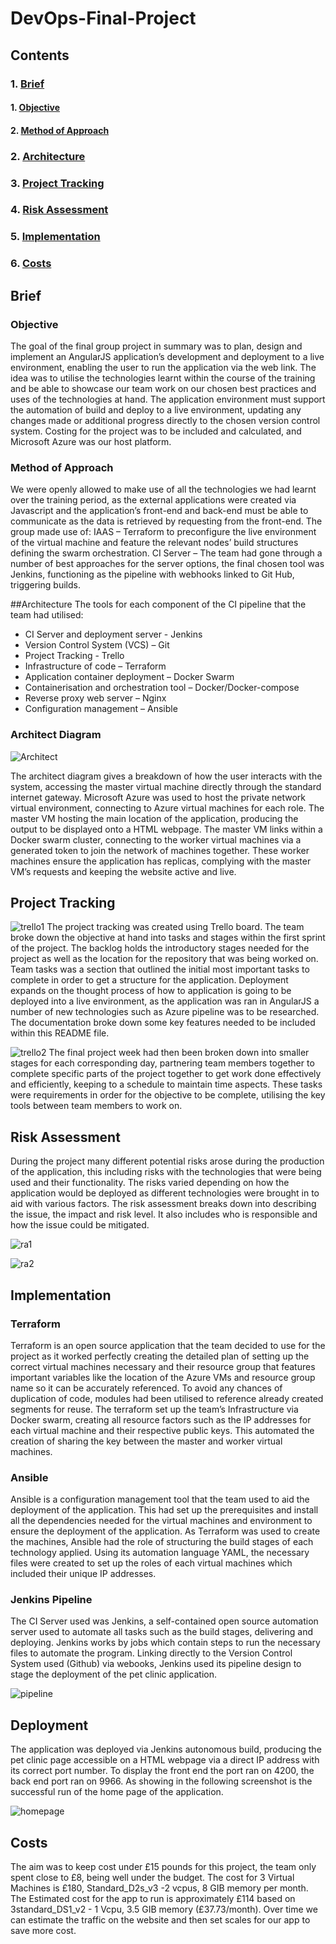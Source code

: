 # DevOps-Final-Project

## Contents
### 1. [Brief](#Brief)
#### 1. [Objective](#Objective)
#### 2. [Method of Approach](#MOP)
### 2. [Architecture](#Architecture)
### 3. [Project Tracking](#PT)
### 4. [Risk Assessment](#Risk-Assessment)
### 5. [Implementation](#imp)
### 6. [Costs](#Costs)


## Brief
### Objective
The goal of the final group project in summary was to plan, design and implement an AngularJS application’s development and deployment to a live environment, enabling the user to run the application via the web link. The idea was to utilise the technologies learnt within the course of the training and be able to showcase our team work on our chosen best practices and uses of the technologies at hand. The application environment must support the automation of build and deploy to a live environment, updating any changes made or additional progress directly to the chosen version control system. Costing for the project was to be included and calculated, and Microsoft Azure was our host platform.

### Method of Approach
We were openly allowed to make use of all the technologies we had learnt over the training period, as the external applications were created via Javascript and the application’s front-end and back-end must be able to communicate as the data is retrieved by requesting from the front-end. The group made use of:
IAAS – Terraform to preconfigure the live environment of the virtual machine and feature the relevant nodes’ build structures defining the swarm orchestration.
CI Server – The team had gone through a number of best approaches for the server options, the final chosen tool was Jenkins, functioning as the pipeline with webhooks linked to Git Hub, triggering builds.


##Architecture 
The tools for each component of the CI pipeline that the team had utilised:

-	CI Server and deployment server - Jenkins
-	Version Control System (VCS) – Git 
-	Project Tracking - Trello
-	Infrastructure of code – Terraform
-	Application container deployment – Docker Swarm
-	Containerisation and orchestration tool – Docker/Docker-compose
-	Reverse proxy web server – Nginx
-	Configuration management – Ansible

### Architect Diagram 
![Architect](https://github.com/MIhsanA/DevOps-Final-Project/tree/Development/pics/architect.JPG)

The architect diagram gives a breakdown of how the user interacts with the system, accessing the master virtual machine directly through the standard internet gateway. Microsoft Azure was used to host the private network virtual environment, connecting to Azure virtual machines for each role. The master VM hosting the main location of the application, producing the output to be displayed onto a HTML webpage. The master VM links within a Docker swarm cluster, connecting to the worker virtual machines via a generated token to join the network of machines together. These worker machines ensure the application has replicas, complying with the master VM’s requests and keeping the website active and live.

## Project Tracking
![trello1](https://github.com/MIhsanA/DevOps-Final-Project/tree/Development/pics/trello_pt1.JPG)
The project tracking was created using Trello board. The team broke down the objective at hand into tasks and stages within the first sprint of the project. The backlog holds the introductory stages needed for the project as well as the location for the repository that was being worked on. Team tasks was a section that outlined the initial most important tasks to complete in order to get a structure for the application. Deployment expands on the thought process of how to application is going to be deployed into a live environment, as the application was ran in AngularJS a number of new technologies such as Azure pipeline was to be researched. The documentation broke down some key features needed to be included within this README file.

![trello2](https://github.com/MIhsanA/DevOps-Final-Project/tree/Development/pics/trello_pt2.JPG)
The final project week had then been broken down into smaller stages for each corresponding day, partnering team members together to complete specific parts of the project together to get work done effectively and efficiently, keeping to a schedule to maintain time aspects. These tasks were requirements in order for the objective to be complete, utilising the key tools between team members to work on. 

## Risk Assessment
During the project many different potential risks arose during the production of the application, this including risks with the technologies that were being used and their functionality. The risks varied depending on how the application would be deployed as different technologies were brought in to aid with various factors. The risk assessment breaks down into describing the issue, the impact and risk level. It also includes who is responsible and how the issue could be mitigated.


![ra1](https://github.com/MIhsanA/DevOps-Final-Project/tree/Development/pics/riskassessment.JPG)

![ra2](https://github.com/MIhsanA/DevOps-Final-Project/tree/Development/pics/riskassessment2.JPG)

## Implementation
### Terraform
Terraform is an open source application that the team decided to use for the project as it worked perfectly creating the detailed plan of setting up the correct virtual machines necessary and their resource group that features important variables like the location of the Azure VMs and resource group name so it can be accurately referenced. To avoid any chances of duplication of code, modules had been utilised to reference already created segments for reuse. The terraform set up the team’s Infrastructure via Docker swarm, creating all resource factors such as the IP addresses for each virtual machine and their respective public keys. This automated the creation of sharing the key between the master and worker virtual machines.

### Ansible
Ansible is a configuration management tool that the team used to aid the deployment of the application. This had set up the prerequisites and install all the dependencies needed for the virtual machines and environment to ensure the deployment of the application. As Terraform was used to create the machines, Ansible had the role of structuring the build stages of each technology applied. Using its automation language YAML, the necessary files were created to set up the roles of each virtual machines which included their unique IP addresses.  

### Jenkins Pipeline
The CI Server used was Jenkins, a self-contained open source automation server used to automate all tasks such as the build stages, delivering and deploying. Jenkins works by jobs which contain steps to run the necessary files to automate the program. Linking directly to the Version Control System used (Github) via webooks, Jenkins used its pipeline design to stage the deployment of the pet clinic application. 

![pipeline](https://github.com/MIhsanA/DevOps-Final-Project/tree/Development/pics/jenkins.png)

## Deployment
The application was deployed via Jenkins autonomous build, producing the pet clinic page accessible on a HTML webpage via a direct IP address with its correct port number. To display the front end the port ran on 4200, the back end port ran on 9966. As showing in the following screenshot is the successful run of the home page of the application. 

![homepage](https://github.com/MIhsanA/DevOps-Final-Project/tree/Development/pics/petclinic.png)

## Costs
The aim was to keep cost under £15 pounds for this project, the team only spent close to £8, being well under the budget.
The cost for 3 Virtual Machines is £180, Standard_D2s_v3 -2 vcpus, 8 GIB memory per month.
The Estimated cost for the app to run is approximately £114 based on 3standard_DS1_v2 - 1 Vcpu, 3.5 GIB memory (£37.73/month). Over time we can estimate the traffic on the website and then set scales for our app to save more cost.







